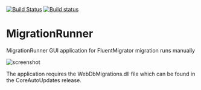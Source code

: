 [![Build Status](https://travis-ci.org/gayan85/MigrationRunner.svg?branch=master)](https://travis-ci.org/gayan85/MigrationRunner)
[![Build status](https://ci.appveyor.com/api/projects/status/yi8042d2te6jv53j/branch/master?svg=true)](https://ci.appveyor.com/project/gayan85/migrationrunner/branch/master)

# MigrationRunner

MigrationRunner GUI application for FluentMigrator migration runs manually 

![screenshot](screenshot.png)

The application requires the WebDbMigrations.dll file which can be found in the CoreAutoUpdates release.